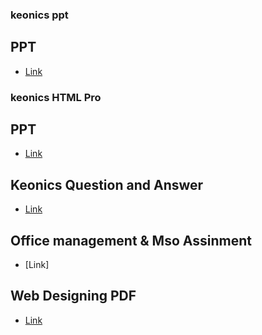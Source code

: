 ### keonics ppt
## PPT
- [Link](https://bit.ly/3TA4agI)

### keonics HTML Pro
## PPT
- [Link](https://bit.ly/3X0Hl8X)
## Keonics Question and Answer
- [Link](https://bit.ly/3ioJStF)
## Office management & Mso Assinment
- [Link]
## Web Designing PDF
- [Link](https://bit.ly/3Ucrr8R)
